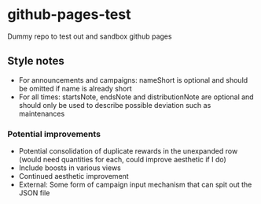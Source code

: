 # github-pages-test
Dummy repo to test out and sandbox github pages

## Style notes
- For announcements and campaigns: nameShort is optional and should be omitted if name is already short
- For all times: startsNote, endsNote and distributionNote are optional and should only be used to describe possible deviation such as maintenances

### Potential improvements
- Potential consolidation of duplicate rewards in the unexpanded row (would need quantities for each, could improve aesthetic if I do)
- Include boosts in various views
- Continued aesthetic improvement
- External: Some form of campaign input mechanism that can spit out the JSON file
